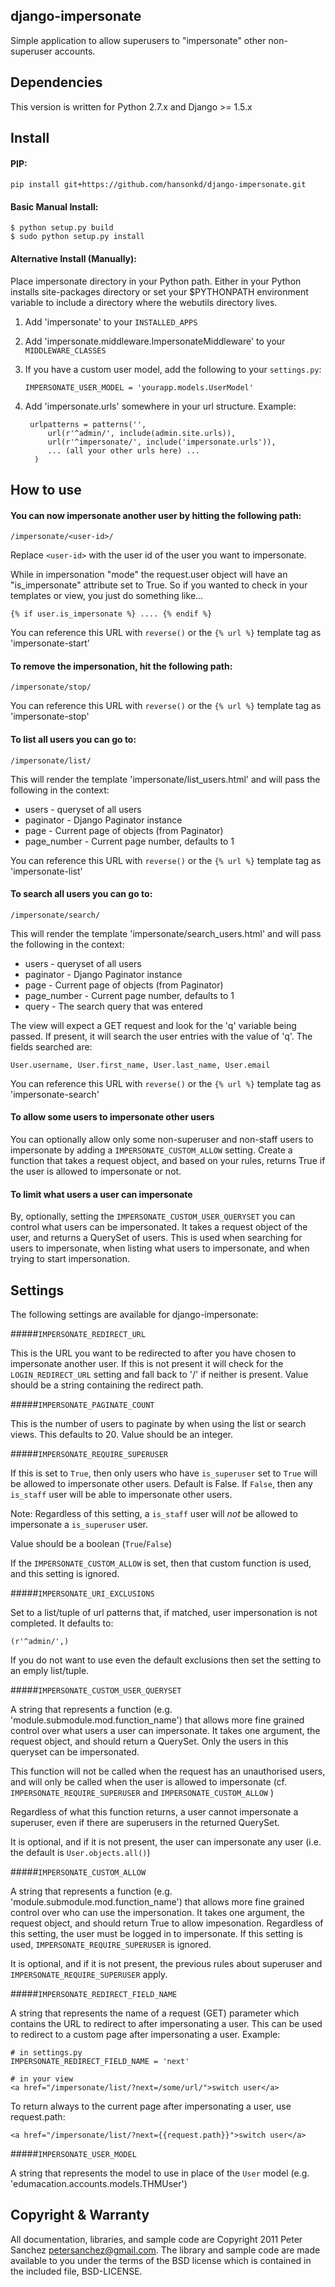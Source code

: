 django-impersonate
------------------

Simple application to allow superusers to "impersonate" other 
non-superuser accounts.


Dependencies
------------

This version is written for Python 2.7.x and Django >= 1.5.x


Install
-------

#### PIP:

    pip install git+https://github.com/hansonkd/django-impersonate.git


#### Basic Manual Install:

    $ python setup.py build
    $ sudo python setup.py install

#### Alternative Install (Manually):

Place impersonate directory in your Python path. Either in your Python 
installs site-packages directory or set your $PYTHONPATH environment 
variable to include a directory where the webutils directory lives.

1. Add 'impersonate' to your `INSTALLED_APPS`
2. Add 'impersonate.middleware.ImpersonateMiddleware' to your `MIDDLEWARE_CLASSES`
3. If you have a custom user model, add the following to your `settings.py`:

    `IMPERSONATE_USER_MODEL = 'yourapp.models.UserModel'`
    
4. Add 'impersonate.urls' somewhere in your url structure. Example:

        urlpatterns = patterns('',
            url(r'^admin/', include(admin.site.urls)),
            url(r'^impersonate/', include('impersonate.urls')),
            ... (all your other urls here) ...
         )


How to use
----------

#### You can now impersonate another user by hitting the following path:

    /impersonate/<user-id>/

Replace `<user-id>` with the user id of the user you want to impersonate.

While in impersonation "mode" the request.user object will have an 
"is_impersonate" attribute set to True. So if you wanted to check in your 
templates or view, you just do something like...

    {% if user.is_impersonate %} .... {% endif %}

You can reference this URL with `reverse()` or the `{% url %}` template tag 
as 'impersonate-start'


#### To remove the impersonation, hit the following path:

    /impersonate/stop/

You can reference this URL with `reverse()` or the `{% url %}` template tag 
as 'impersonate-stop'


#### To list all users you can go to:

    /impersonate/list/

This will render the template 'impersonate/list_users.html' and will pass 
the following in the context:

* users - queryset of all users
* paginator - Django Paginator instance
* page - Current page of objects (from Paginator) 
* page_number - Current page number, defaults to 1

You can reference this URL with `reverse()` or the `{% url %}` template tag
as 'impersonate-list'


#### To search all users you can go to:

    /impersonate/search/

This will render the template 'impersonate/search_users.html' and will pass 
the following in the context:

* users - queryset of all users
* paginator - Django Paginator instance
* page - Current page of objects (from Paginator) 
* page_number - Current page number, defaults to 1
* query - The search query that was entered

The view will expect a GET request and look for the 'q' variable being passed. 
If present, it will search the user entries with the value of 'q'. The fields 
searched are:

    User.username, User.first_name, User.last_name, User.email

You can reference this URL with `reverse()` or the `{% url %}` template tag
as 'impersonate-search'


#### To allow some users to impersonate other users

You can optionally allow only some non-superuser and non-staff users to impersonate by
adding a `IMPERSONATE_CUSTOM_ALLOW` setting. Create a function that takes a
request object, and based on your rules, returns True if the user is allowed to
impersonate or not.

#### To limit what users a user can impersonate

By, optionally, setting the `IMPERSONATE_CUSTOM_USER_QUERYSET` you can control
what users can be impersonated. It takes a request object of the user, and
returns a QuerySet of users. This is used when searching for users to
impersonate, when listing what users to impersonate, and when trying to start
impersonation.


Settings
--------

The following settings are available for django-impersonate:


#####`IMPERSONATE_REDIRECT_URL`

This is the URL you want to be redirected to after you have chosen to 
impersonate another user. If this is not present it will check for 
the `LOGIN_REDIRECT_URL` setting and fall back to '/' if neither is 
present. Value should be a string containing the redirect path.


#####`IMPERSONATE_PAGINATE_COUNT`

This is the number of users to paginate by when using the list or 
search views. This defaults to 20. Value should be an integer.


#####`IMPERSONATE_REQUIRE_SUPERUSER`

If this is set to `True`, then only users who have `is_superuser` set 
to `True` will be allowed to impersonate other users. Default is False. 
If `False`, then any `is_staff` user will be able to impersonate other 
users.

Note: Regardless of this setting, a `is_staff` user will *not* be 
allowed to impersonate a `is_superuser` user.

Value should be a boolean (`True`/`False`)

If the `IMPERSONATE_CUSTOM_ALLOW` is set, then that custom function is used, and
this setting is ignored.

#####`IMPERSONATE_URI_EXCLUSIONS`

Set to a list/tuple of url patterns that, if matched, user 
impersonation is not completed. It defaults to:

    (r'^admin/',)

If you do not want to use even the default exclusions then set 
the setting to an emply list/tuple.


#####`IMPERSONATE_CUSTOM_USER_QUERYSET`

A string that represents a function (e.g. 'module.submodule.mod.function_name')
that allows more fine grained control over what users a user can impersonate.
It takes one argument, the request object, and should return a QuerySet. Only
the users in this queryset can be impersonated.

This function will not be called when the request has an unauthorised users,
and will only be called when the user is allowed to impersonate (cf.
`IMPERSONATE_REQUIRE_SUPERUSER` and `IMPERSONATE_CUSTOM_ALLOW` )

Regardless of what this function returns, a user cannot impersonate a
superuser, even if there are superusers in the returned QuerySet.

It is optional, and if it is not present, the user can impersonate any user
(i.e. the default is `User.objects.all()`)


#####`IMPERSONATE_CUSTOM_ALLOW`

A string that represents a function (e.g. 'module.submodule.mod.function_name')
that allows more fine grained control over who can use the impersonation. It
takes one argument, the request object, and should return True to allow
impesonation. Regardless of this setting, the user must be logged in to
impersonate. If this setting is used, `IMPERSONATE_REQUIRE_SUPERUSER` is ignored.

It is optional, and if it is not present, the previous rules about superuser
and `IMPERSONATE_REQUIRE_SUPERUSER` apply.


#####`IMPERSONATE_REDIRECT_FIELD_NAME`

A string that represents the name of a request (GET) parameter which contains
the URL to redirect to after impersonating a user. This can be used to redirect
to a custom page after impersonating a user. Example:

    # in settings.py
    IMPERSONATE_REDIRECT_FIELD_NAME = 'next'
    
    # in your view
    <a href="/impersonate/list/?next=/some/url/">switch user</a>

To return always to the current page after impersonating a user, use request.path: 

    <a href="/impersonate/list/?next={{request.path}}">switch user</a>


#####`IMPERSONATE_USER_MODEL`

A string that represents the model to use in place of the `User` model
(e.g. 'edumacation.accounts.models.THMUser')

Copyright & Warranty
--------------------
All documentation, libraries, and sample code are 
Copyright 2011 Peter Sanchez <petersanchez@gmail.com>. The library and 
sample code are made available to you under the terms of the BSD license 
which is contained in the included file, BSD-LICENSE.
